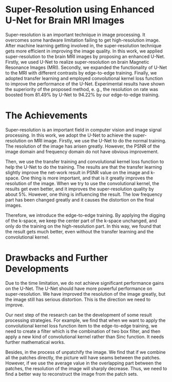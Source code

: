 # Super-Resolution using Enhanced U-Net for Brain MRI Images
  Super-resolution is an important technique in image processing. It overcomes some hardware limitation failing to get high-resolution image. After machine learning getting involved in, the super-resolution technique gets more efficient in improving the image quality. In this work, we applied super-resolution to the brain MRI images by proposing an enhanced U-Net. Firstly, we used U-Net to realize super-resolution on brain Magnetic Resonance Images (MRI). Secondly, we expanded the functionality of U-Net to the MRI with different contrasts by edge-to-edge training. Finally, we adopted transfer learning and employed convolutional kernel loss function to improve the performance of the U-Net. Experimental results have shown the superiority of the proposed method, e. g., the resolution on rate was boosted from 81.49% by U-Net to 94.22% by our edge-to-edge training.
 
# The Achievements
  Super-resolution is an important field in computer vision and image signal processing. In this work, we adopt the U-Net to achieve the super-resolution on MRI image. Firstly, we use the U-Net to do the normal training. The resolution of the image has arisen greatly. However, the PSNR of the image domain and frequency domain do not have obvious improvement.

  Then, we use the transfer training and convolutional kernel loss function to help the U-Net to do the training. The results are that the transfer learning slightly improve the net-work result in PSNR value on the image and k-space. One thing is more important, and that is it greatly improves the resolution of the image. When we try to use the convolutional kernel, the results get even better, and it improves the super-resolution quality by about 5%. However, one thing is influencing the result. The low frequency part has been changed greatly and it causes the distortion on the final images.

  Therefore, we introduce the edge-to-edge training. By applying the digging of the k-space, we keep the center part of the k-space unchanged, and only do the training on the high-resolution part. In this way, we found that the result gets much better, even without the transfer learning and the convolutional kernel.

# Drawbacks and Further Developments
  Due to the time limitation, we do not achieve significant performance gains on the U-Net. The U-Net should have more powerful performance on super-resolution. We have improved the resolution of the image greatly, but the image still has serious distortion. This is the direction we need to improve.

  Our next step of the research can be the development of some result processing strategies. For example, we find that when we want to apply the convolutional kernel loss function item to the edge-to-edge training, we need to create a filter which is the combination of two box filter, and then apply a new kind of convolutional kernel rather than Sinc function. It needs further mathematical works.

  Besides, in the process of unpatchify the image. We find that if we combine all the patches directly, the picture will have seams between the patches. However, if we use the average value in the overlapping part between the patches, the resolution of the image will sharply decrease. Thus, we need to find a better way to reconstruct the image from the patch sets.

